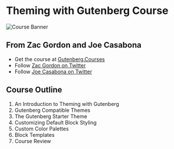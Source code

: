 # Theming with Gutenberg Course

![Course Banner](https://cl.ly/rreK/cover-text.png)

## From Zac Gordon and Joe Casabona

- Get the course at [Gutenberg.Courses](https://gutenberg.courses/theming)
- Follow [Zac Gordon on Twitter](https://twitter.com/zgordon)
- Follow [Joe Casabona on Twitter](https://twitter.com/jcasabona)

## Course Outline

1. An Introduction to Theming with Gutenberg 
2. Gutenberg Compatible Themes
3. The Gutenberg Starter Theme
4. Customizing Default Block Styling
5. Custom Color Palettes
6. Block Templates
7. Course Review
